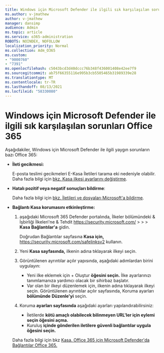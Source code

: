 ```yaml
---
title: Windows için Microsoft Defender ile ilgili sık karşılaşılan sorunları Office 365
ms.author: v-jmathew
author: v-jmathew
manager: dansimp
audience: Admin
ms.topic: article
ms.service: o365-administration
ROBOTS: NOINDEX, NOFOLLOW
localization_priority: Normal
ms.collection: Adm_O365
ms.custom:
- "9000760"
- "7391"
ms.openlocfilehash: c5043bcd3d40dccc76b348f436001408e42ee7f9
ms.sourcegitcommit: ab75f66355116e995b3cb5505465b31989339e28
ms.translationtype: MT
ms.contentlocale: tr-TR
ms.lasthandoff: 08/13/2021
ms.locfileid: "58330080"
---
```

# <a name="fix-common-problems-with-microsoft-defender-for-office-365"></a>Windows için Microsoft Defender ile ilgili sık karşılaşılan sorunları Office 365

Aşağıdakiler, Windows için Microsoft Defender ile ilgili yaygın sorunların bazı Office 365:

- **İleti gecikmesi:**

  E-posta teslimi gecikmeleri E-Kasa İletileri tarama eki nedeniyle olabilir. Daha fazla bilgi için [bkz. Kasa ilkesi ayarlarını değiştirme](https://docs.microsoft.com/microsoft-365/security/office-365-security/safe-attachments#safe-attachments-policy-settings).

- **Hatalı pozitif veya negatif sonuçları bildirme**:

  Daha fazla bilgi için [bkz. İletileri ve dosyaları Microsoft'a bildirme](https://docs.microsoft.com/microsoft-365/security/office-365-security/report-junk-email-messages-to-microsoft).

- **Bağlantı Kasa korumasını etkinleştirme:**

  1. aşağıdaki Microsoft 365 Defender portalında, İlkeler bölümündeki & İşbirliği İlkeleri'ne & Tehdit <https://security.microsoft.com/>  \>  \>  \> **Kasa** **Bağlantılar'a** gidin.

     Doğrudan Bağlantılar sayfasına **Kasa için,** <https://security.microsoft.com/safelinksv2> kullanın.

  2. Yeni **Kasa sayfasında,** ilkenin adına tıklayarak ilkeyi seçin.
  3. Görüntülenen ayrıntılar açılır yapısında, aşağıdaki adımlardan birini uygulayın:
     - Yeni ilke eklemek için + Oluştur **öğesini seçin.** İlke ayarlarınızı tanımlamanıza yardımcı olacak bir sihirbaz başlatır.
     - Var olan bir ilkeyi düzenlemek için, ilkenin adına tıklayarak ilkeyi seçin. Görüntülenen ayrıntılar açılır sayfasında, Koruma ayarları **bölümünde** **Düzenle'yi** seçin.
  4. Koruma **ayarları sayfasında** aşağıdaki ayarları yapılandırabilirsiniz:
     - İletilerde **kötü amaçlı olabilecek bilinmeyen URL'ler için eylemi seçin öğesini açma.**
     - Kuruluş **içinde gönderilen iletilere güvenli bağlantılar uygula öğesini seçin.**

  Daha fazla bilgi için bkz [Kasa. Office 365 için Microsoft Defender'da Bağlantılar Office 365.](https://docs.microsoft.com/microsoft-365/security/office-365-security/set-up-safe-links-policies)
